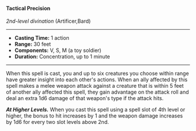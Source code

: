 #### Tactical Precision
*2nd-level divination* (Artificer,Bard)
___
- **Casting Time:** 1 action
- **Range:** 30 feet
- **Components:** V, S, M (a toy soldier)
- **Duration:** Concentration, up to 1 minute
---
When this spell is cast, you and up to six creatures
you choose within range have greater insight into
each other's actions.
When an ally affected by this spell makes a melee
weapon attack against a creature that is within 5
feet of another ally affected this spell, they gain
advantage on the attack roll and deal an extra 1d6
damage of that weapon's type if the attack hits.

***At Higher Levels.***  When you cast this spell using a spell slot of 4th level or higher, the bonus to hit
increases by 1 and the weapon damage increases by
1d6 for every two slot levels above 2nd.

